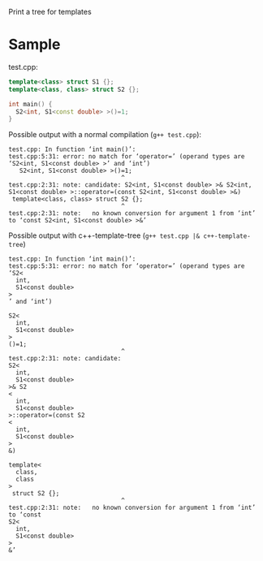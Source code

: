 Print a tree for templates

# Sample

test.cpp:

```cpp
template<class> struct S1 {};
template<class, class> struct S2 {};

int main() {
  S2<int, S1<const double> >()=1;
}
```

Possible output with a normal compilation (`g++ test.cpp`):

```
test.cpp: In function ‘int main()’:
test.cpp:5:31: error: no match for ‘operator=’ (operand types are ‘S2<int, S1<const double> >’ and ‘int’)
   S2<int, S1<const double> >()=1;
                               ^
test.cpp:2:31: note: candidate: S2<int, S1<const double> >& S2<int, S1<const double> >::operator=(const S2<int, S1<const double> >&)
 template<class, class> struct S2 {};
                               ^
test.cpp:2:31: note:   no known conversion for argument 1 from ‘int’ to ‘const S2<int, S1<const double> >&’
```

Possible output with c++-template-tree (`g++ test.cpp |& c++-template-tree`)

```
test.cpp: In function ‘int main()’:
test.cpp:5:31: error: no match for ‘operator=’ (operand types are 
‘S2<
  int,
  S1<const double> 
>
’ and ‘int’)
   
S2<
  int,
  S1<const double> 
>
()=1;
                               ^
test.cpp:2:31: note: candidate: 
S2<
  int,
  S1<const double> 
>& S2
<
  int,
  S1<const double> 
>::operator=(const S2
<
  int,
  S1<const double> 
>
&)
 
template<
  class,
  class
>
 struct S2 {};
                               ^
test.cpp:2:31: note:   no known conversion for argument 1 from ‘int’ to ‘const 
S2<
  int,
  S1<const double> 
>
&’
```
